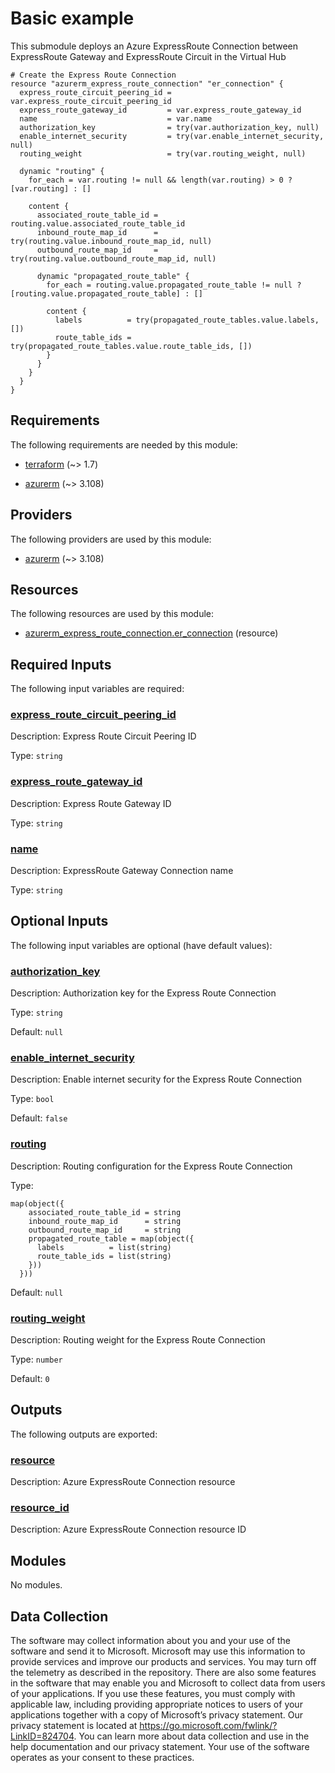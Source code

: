 <!-- BEGIN_TF_DOCS -->
# Basic example

This submodule deploys an Azure ExpressRoute Connection between ExpressRoute Gateway and ExpressRoute Circuit in the Virtual Hub

```hcl
# Create the Express Route Connection
resource "azurerm_express_route_connection" "er_connection" {
  express_route_circuit_peering_id = var.express_route_circuit_peering_id
  express_route_gateway_id         = var.express_route_gateway_id
  name                             = var.name
  authorization_key                = try(var.authorization_key, null)
  enable_internet_security         = try(var.enable_internet_security, null)
  routing_weight                   = try(var.routing_weight, null)

  dynamic "routing" {
    for_each = var.routing != null && length(var.routing) > 0 ? [var.routing] : []

    content {
      associated_route_table_id = routing.value.associated_route_table_id
      inbound_route_map_id      = try(routing.value.inbound_route_map_id, null)
      outbound_route_map_id     = try(routing.value.outbound_route_map_id, null)

      dynamic "propagated_route_table" {
        for_each = routing.value.propagated_route_table != null ? [routing.value.propagated_route_table] : []

        content {
          labels          = try(propagated_route_tables.value.labels, [])
          route_table_ids = try(propagated_route_tables.value.route_table_ids, [])
        }
      }
    }
  }
}
```

<!-- markdownlint-disable MD033 -->
## Requirements

The following requirements are needed by this module:

- <a name="requirement_terraform"></a> [terraform](#requirement\_terraform) (~> 1.7)

- <a name="requirement_azurerm"></a> [azurerm](#requirement\_azurerm) (~> 3.108)

## Providers

The following providers are used by this module:

- <a name="provider_azurerm"></a> [azurerm](#provider\_azurerm) (~> 3.108)

## Resources

The following resources are used by this module:

- [azurerm_express_route_connection.er_connection](https://registry.terraform.io/providers/hashicorp/azurerm/latest/docs/resources/express_route_connection) (resource)

<!-- markdownlint-disable MD013 -->
## Required Inputs

The following input variables are required:

### <a name="input_express_route_circuit_peering_id"></a> [express\_route\_circuit\_peering\_id](#input\_express\_route\_circuit\_peering\_id)

Description: Express Route Circuit Peering ID

Type: `string`

### <a name="input_express_route_gateway_id"></a> [express\_route\_gateway\_id](#input\_express\_route\_gateway\_id)

Description: Express Route Gateway ID

Type: `string`

### <a name="input_name"></a> [name](#input\_name)

Description: ExpressRoute Gateway Connection name

Type: `string`

## Optional Inputs

The following input variables are optional (have default values):

### <a name="input_authorization_key"></a> [authorization\_key](#input\_authorization\_key)

Description: Authorization key for the Express Route Connection

Type: `string`

Default: `null`

### <a name="input_enable_internet_security"></a> [enable\_internet\_security](#input\_enable\_internet\_security)

Description: Enable internet security for the Express Route Connection

Type: `bool`

Default: `false`

### <a name="input_routing"></a> [routing](#input\_routing)

Description: Routing configuration for the Express Route Connection

Type:

```hcl
map(object({
    associated_route_table_id = string
    inbound_route_map_id      = string
    outbound_route_map_id     = string
    propagated_route_table = map(object({
      labels          = list(string)
      route_table_ids = list(string)
    }))
  }))
```

Default: `null`

### <a name="input_routing_weight"></a> [routing\_weight](#input\_routing\_weight)

Description: Routing weight for the Express Route Connection

Type: `number`

Default: `0`

## Outputs

The following outputs are exported:

### <a name="output_resource"></a> [resource](#output\_resource)

Description: Azure ExpressRoute Connection resource

### <a name="output_resource_id"></a> [resource\_id](#output\_resource\_id)

Description: Azure ExpressRoute Connection resource ID

## Modules

No modules.

<!-- markdownlint-disable-next-line MD041 -->
## Data Collection

The software may collect information about you and your use of the software and send it to Microsoft. Microsoft may use this information to provide services and improve our products and services. You may turn off the telemetry as described in the repository. There are also some features in the software that may enable you and Microsoft to collect data from users of your applications. If you use these features, you must comply with applicable law, including providing appropriate notices to users of your applications together with a copy of Microsoft’s privacy statement. Our privacy statement is located at <https://go.microsoft.com/fwlink/?LinkID=824704>. You can learn more about data collection and use in the help documentation and our privacy statement. Your use of the software operates as your consent to these practices.
<!-- END_TF_DOCS -->